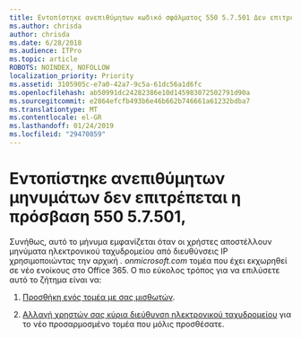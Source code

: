 ```yaml
---
title: Εντοπίστηκε ανεπιθύμητων κωδικό σφάλματος 550 5.7.501 Δεν επιτρέπεται η πρόσβαση,
ms.author: chrisda
author: chrisda
ms.date: 6/28/2018
ms.audience: ITPro
ms.topic: article
ROBOTS: NOINDEX, NOFOLLOW
localization_priority: Priority
ms.assetid: 3105905c-e7a0-42a7-9c5a-61dc56a1d6fc
ms.openlocfilehash: ab50991dc24282386e10d145983072502791d90a
ms.sourcegitcommit: e2864efcfb493b6e46b662b746661a61232bdba7
ms.translationtype: MT
ms.contentlocale: el-GR
ms.lasthandoff: 01/24/2019
ms.locfileid: "29470859"
---
```

# <a name="550-57501-access-denied-spam-abuse-detected"></a>Εντοπίστηκε ανεπιθύμητων μηνυμάτων δεν επιτρέπεται η πρόσβαση 550 5.7.501,

Συνήθως, αυτό το μήνυμα εμφανίζεται όταν οι χρήστες αποστέλλουν μηνύματα ηλεκτρονικού ταχυδρομείου από διευθύνσεις IP χρησιμοποιώντας την αρχική *. onmicrosoft.com* τομέα που έχει εκχωρηθεί σε νέο ενοίκους στο Office 365. Ο πιο εύκολος τρόπος για να επιλύσετε αυτό το ζήτημα είναι να: 
  
1. [Προσθήκη ενός τομέα με σας μισθωτών](https://support.office.com/article/6383f56d-3d09-4dcb-9b41-b5f5a5efd611.aspx).
    
2. [Αλλαγή χρηστών σας κύρια διεύθυνση ηλεκτρονικού ταχυδρομείου](https://support.office.com/article/fb5ac074-e203-4e1f-9843-b9d1a3e03297.aspx) για το νέο προσαρμοσμένο τομέα που μόλις προσθέσατε. 
    

